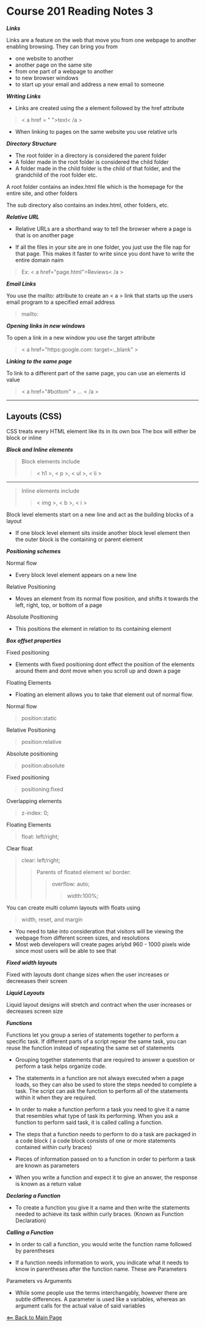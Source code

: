 # Course 201 Reading Notes 3

__*Links*__

Links are a feature on the web that move you from one webpage to another enabling browsing. They can bring you from

- one website to another
- another page on the same site
- from one part of a webpage to another
- to new browser windows
- to start up your email and address a new email to someone

__*Writing Links*__

- Links are created using the a element followed by the href attribute

> < a href = " ">text< /a >

- When linking to pages on the same website you use relative urls

__*Directory Structure*__

- The root folder in a directory is considered the parent folder
- A folder made in the root folder is considered the child folder
- A folder made in the child folder is the child of that folder, and the grandchild of the root folder etc.

A root folder contains an index.html file which is the homepage for the entire site, and other folders

The sub directory also contains an index.html, other folders, etc.

__*Relative URL*__

- Relative URLs are a shorthand way to tell the browser where a page is that is on another page

- If all the files in your site are in one folder, you just use the file nap for that page. This makes it faster to write since you dont have to write the entire domain naim

> Ex: < a href="page.html">Reviews< /a >

__*Email Links*__

You use the mailto: attribute to create an < a > link that starts up the users email program to a specified email address

> mailto:

__*Opening links in new windows*__

To open a link in a new window you use the target attribute

> < a href="https:google.com: target=:_blank" >

__*Linking to the same page*__

To link to a different part of the same page, you can use an elements id value

> < a href="#bottom" > ... < /a >
----------------------------------------------------------------------------

## Layouts (CSS)

CSS treats every HTML element like its in its own box
The box will either be block or inline

__*Block and Inline elements*__

> Block elements include
>> < h1 >, < p >, < ul >, < li >
----------------------------------------------------------------------------
> Inline elements include
>> < img >, < b >, < i >

Block level elements start on a new line and act as the building blocks of a layout

- If one block level element sits inside another block level element then the outer block is the containing or parent element

__*Positioning schemes*__

Normal flow

- Every block level element appears on a new line

Relative Positioning

- Moves an element from its normal flow position, and shifts it towards the left, right, top, or bottom of a page

Absolute Positioning

- This positions the element in relation to its containing element

__*Box offset properties*__

Fixed positioning

- Elements with fixed positioning dont effect the position of the elements around them and dont move when you scroll up and down a page

Floating Elements

- Floating an element allows you to take that element out of normal flow.

Normal flow
> position:static

Relative Positioning
> position:relative

Absolute positioning
> position:absolute

Fixed positioning
> positioning:fixed

Overlapping elements
> z-index: 0;

Floating Elements
> float: left/right;

Clear float
> clear: left/right;
>> Parents of floated element w/ border:
>>> overflow: auto;
>>>> width:100%;

You can create multi column layouts with floats using

> width, reset, and margin

- You need to take into consideration that visitors will be viewing the webpage from different screen sizes, and resolutions
- Most web developers will create pages ariybd 960 - 1000 pixels wide since most users will be able to see that

__*Fixed width layouts*__

Fixed with layouts dont change sizes when the user increases or decreeases their screen

__*Liquid Layouts*__

Liquid layout designs will stretch and contract when the user increases or decreases screen size

__*Functions*__

Functions let you group a series of statements together to perform a specific task. If different parts of a script repear the same task, you can reuse the function instead of repeating the same set of statements

- Grouping together statements that are required to answer a question or perform a task helps organize code.

- The statements in a function are not always executed when a page loads, so they can also be used to store the steps needed to complete a task. The script can ask the function to perform all of the statements within it when they are required.

- In order to make a function perform a task you need to give it a name that resembles what type of task its performing. When you ask a function to perform said task, it is called calling a function.

- The steps that a function needs to perform to do a task are packaged in a code block ( a code block consists of one or more statements contained within curly braces)

- Pieces of information passed on to a function in order to perform a task are known as parameters

- When you write a function and expect it to give an answer, the response is known as a return value

__*Declaring a Function*__

- To create a function you give it a name and then write the statements needed to achieve its task within curly braces. (Known as Function Declaration)

__*Calling a Function*__

- In order to call a function, you would write the function name followed by parentheses

- If a function needs information to work, you indicate what it needs to know in parentheses after the function name. These are Parameters

Parameters vs Arguments

- While some people use the terms interchangably, however there are subtle differences. A parameter is used like a variables, whereas an argument calls for the actual value of said variables

[<== Back to Main Page](README.md)
